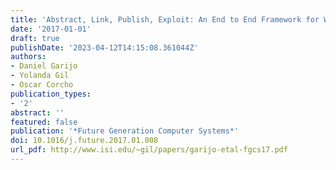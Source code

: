 ```yaml
---
title: 'Abstract, Link, Publish, Exploit: An End to End Framework for Workflow Sharing'
date: '2017-01-01'
draft: true
publishDate: '2023-04-12T14:15:08.361044Z'
authors:
- Daniel Garijo
- Yolanda Gil
- Oscar Corcho
publication_types:
- '2'
abstract: ''
featured: false
publication: '*Future Generation Computer Systems*'
doi: 10.1016/j.future.2017.01.008
url_pdf: http://www.isi.edu/~gil/papers/garijo-etal-fgcs17.pdf
---
```


